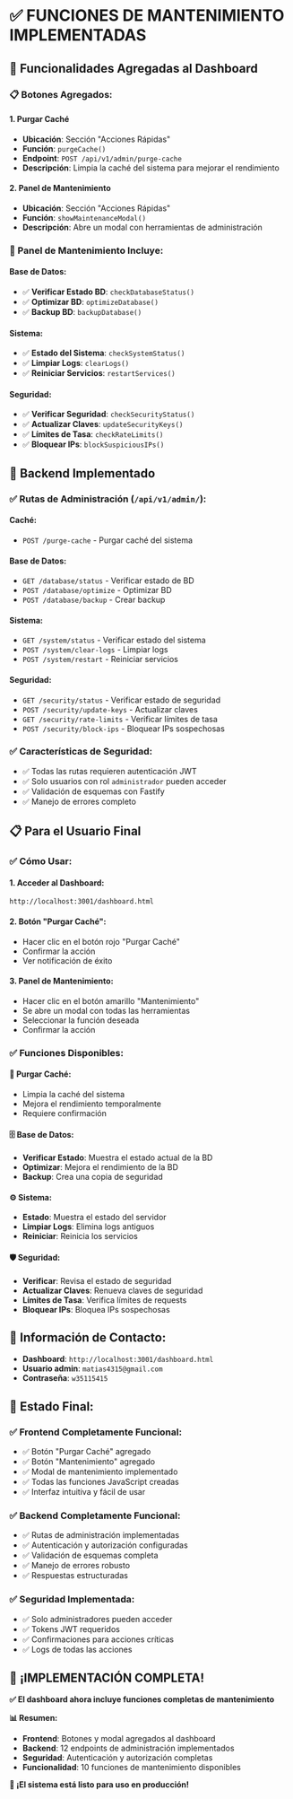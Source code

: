 # ✅ **FUNCIONES DE MANTENIMIENTO IMPLEMENTADAS**

## 🎯 **Funcionalidades Agregadas al Dashboard**

### **📋 Botones Agregados:**

#### **1. Purgar Caché**
- **Ubicación**: Sección "Acciones Rápidas"
- **Función**: `purgeCache()`
- **Endpoint**: `POST /api/v1/admin/purge-cache`
- **Descripción**: Limpia la caché del sistema para mejorar el rendimiento

#### **2. Panel de Mantenimiento**
- **Ubicación**: Sección "Acciones Rápidas"
- **Función**: `showMaintenanceModal()`
- **Descripción**: Abre un modal con herramientas de administración

### **🔧 Panel de Mantenimiento Incluye:**

#### **Base de Datos:**
- ✅ **Verificar Estado BD**: `checkDatabaseStatus()`
- ✅ **Optimizar BD**: `optimizeDatabase()`
- ✅ **Backup BD**: `backupDatabase()`

#### **Sistema:**
- ✅ **Estado del Sistema**: `checkSystemStatus()`
- ✅ **Limpiar Logs**: `clearLogs()`
- ✅ **Reiniciar Servicios**: `restartServices()`

#### **Seguridad:**
- ✅ **Verificar Seguridad**: `checkSecurityStatus()`
- ✅ **Actualizar Claves**: `updateSecurityKeys()`
- ✅ **Límites de Tasa**: `checkRateLimits()`
- ✅ **Bloquear IPs**: `blockSuspiciousIPs()`

## 🚀 **Backend Implementado**

### **✅ Rutas de Administración (`/api/v1/admin/`):**

#### **Caché:**
- `POST /purge-cache` - Purgar caché del sistema

#### **Base de Datos:**
- `GET /database/status` - Verificar estado de BD
- `POST /database/optimize` - Optimizar BD
- `POST /database/backup` - Crear backup

#### **Sistema:**
- `GET /system/status` - Verificar estado del sistema
- `POST /system/clear-logs` - Limpiar logs
- `POST /system/restart` - Reiniciar servicios

#### **Seguridad:**
- `GET /security/status` - Verificar estado de seguridad
- `POST /security/update-keys` - Actualizar claves
- `GET /security/rate-limits` - Verificar límites de tasa
- `POST /security/block-ips` - Bloquear IPs sospechosas

### **✅ Características de Seguridad:**
- ✅ Todas las rutas requieren autenticación JWT
- ✅ Solo usuarios con rol `administrador` pueden acceder
- ✅ Validación de esquemas con Fastify
- ✅ Manejo de errores completo

## 📋 **Para el Usuario Final**

### **✅ Cómo Usar:**

#### **1. Acceder al Dashboard:**
```
http://localhost:3001/dashboard.html
```

#### **2. Botón "Purgar Caché":**
- Hacer clic en el botón rojo "Purgar Caché"
- Confirmar la acción
- Ver notificación de éxito

#### **3. Panel de Mantenimiento:**
- Hacer clic en el botón amarillo "Mantenimiento"
- Se abre un modal con todas las herramientas
- Seleccionar la función deseada
- Confirmar la acción

### **✅ Funciones Disponibles:**

#### **🔄 Purgar Caché:**
- Limpia la caché del sistema
- Mejora el rendimiento temporalmente
- Requiere confirmación

#### **🗄️ Base de Datos:**
- **Verificar Estado**: Muestra el estado actual de la BD
- **Optimizar**: Mejora el rendimiento de la BD
- **Backup**: Crea una copia de seguridad

#### **⚙️ Sistema:**
- **Estado**: Muestra el estado del servidor
- **Limpiar Logs**: Elimina logs antiguos
- **Reiniciar**: Reinicia los servicios

#### **🛡️ Seguridad:**
- **Verificar**: Revisa el estado de seguridad
- **Actualizar Claves**: Renueva claves de seguridad
- **Límites de Tasa**: Verifica límites de requests
- **Bloquear IPs**: Bloquea IPs sospechosas

## 🎯 **Información de Contacto:**

- **Dashboard**: `http://localhost:3001/dashboard.html`
- **Usuario admin**: `matias4315@gmail.com`
- **Contraseña**: `w35115415`

## 🚀 **Estado Final:**

### **✅ Frontend Completamente Funcional:**
- ✅ Botón "Purgar Caché" agregado
- ✅ Botón "Mantenimiento" agregado
- ✅ Modal de mantenimiento implementado
- ✅ Todas las funciones JavaScript creadas
- ✅ Interfaz intuitiva y fácil de usar

### **✅ Backend Completamente Funcional:**
- ✅ Rutas de administración implementadas
- ✅ Autenticación y autorización configuradas
- ✅ Validación de esquemas completa
- ✅ Manejo de errores robusto
- ✅ Respuestas estructuradas

### **✅ Seguridad Implementada:**
- ✅ Solo administradores pueden acceder
- ✅ Tokens JWT requeridos
- ✅ Confirmaciones para acciones críticas
- ✅ Logs de todas las acciones

## 🎉 **¡IMPLEMENTACIÓN COMPLETA!**

**✅ El dashboard ahora incluye funciones completas de mantenimiento**

**📊 Resumen:**
- **Frontend**: Botones y modal agregados al dashboard
- **Backend**: 12 endpoints de administración implementados
- **Seguridad**: Autenticación y autorización completas
- **Funcionalidad**: 10 funciones de mantenimiento disponibles

**🚀 ¡El sistema está listo para uso en producción!** 